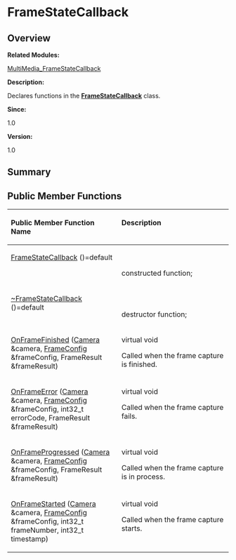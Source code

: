 # FrameStateCallback<a name="ZH-CN_TOPIC_0000001054094213"></a>

## **Overview**<a name="section1601651146113033"></a>

**Related Modules:**

[MultiMedia\_FrameStateCallback](MultiMedia_FrameStateCallback.md)

**Description:**

Declares functions in the  **[FrameStateCallback](FrameStateCallback.md)**  class. 

**Since:**

1.0

**Version:**

1.0

## **Summary**<a name="section1159498339113033"></a>

## Public Member Functions<a name="pub-methods"></a>

<table><thead align="left"><tr><th class="cellrowborder" valign="top" width="50%" id="mcps1.1.3.1.1"><p>Public Member Function Name</p>
</th>
<th class="cellrowborder" valign="top" width="50%" id="mcps1.1.3.1.2"><p>Description</p>
</th>
</tr>
</thead>
<tbody><tr><td class="cellrowborder" valign="top" width="50%" headers="mcps1.1.3.1.1 "><p><a href="MultiMedia_FrameStateCallback.md#gab2557f65a2744911b66361a895450d67">FrameStateCallback</a> ()=default</p>
</td>
<td class="cellrowborder" valign="top" width="50%" headers="mcps1.1.3.1.2 "><p> &nbsp;</p>
<p>constructed function; </p>
</td>
</tr>
<tr><td class="cellrowborder" valign="top" width="50%" headers="mcps1.1.3.1.1 "><p><a href="MultiMedia_FrameStateCallback.md#gad9ee33e328b523316313b79979b93abb">~FrameStateCallback</a> ()=default</p>
</td>
<td class="cellrowborder" valign="top" width="50%" headers="mcps1.1.3.1.2 "><p> &nbsp;</p>
<p>destructor function; </p>
</td>
</tr>
<tr><td class="cellrowborder" valign="top" width="50%" headers="mcps1.1.3.1.1 "><p><a href="MultiMedia_FrameStateCallback.md#gaad7c0bd2d27255a8b63d0f5fb75f3b1e">OnFrameFinished</a> (<a href="Camera.md">Camera</a> &amp;camera, <a href="FrameConfig.md">FrameConfig</a> &amp;frameConfig, FrameResult &amp;frameResult)</p>
</td>
<td class="cellrowborder" valign="top" width="50%" headers="mcps1.1.3.1.2 "><p>virtual void&nbsp;</p>
<p>Called when the frame capture is finished. </p>
</td>
</tr>
<tr><td class="cellrowborder" valign="top" width="50%" headers="mcps1.1.3.1.1 "><p><a href="MultiMedia_FrameStateCallback.md#ga8692c0a7433e0a98b6a6e364081c3b6a">OnFrameError</a> (<a href="Camera.md">Camera</a> &amp;camera, <a href="FrameConfig.md">FrameConfig</a> &amp;frameConfig, int32_t errorCode, FrameResult &amp;frameResult)</p>
</td>
<td class="cellrowborder" valign="top" width="50%" headers="mcps1.1.3.1.2 "><p>virtual void&nbsp;</p>
<p>Called when the frame capture fails. </p>
</td>
</tr>
<tr><td class="cellrowborder" valign="top" width="50%" headers="mcps1.1.3.1.1 "><p><a href="MultiMedia_FrameStateCallback.md#gafda08e2b91429d15b2a851b9ca819dc3">OnFrameProgressed</a> (<a href="Camera.md">Camera</a> &amp;camera, <a href="FrameConfig.md">FrameConfig</a> &amp;frameConfig, FrameResult &amp;frameResult)</p>
</td>
<td class="cellrowborder" valign="top" width="50%" headers="mcps1.1.3.1.2 "><p>virtual void&nbsp;</p>
<p>Called when the frame capture is in process. </p>
</td>
</tr>
<tr><td class="cellrowborder" valign="top" width="50%" headers="mcps1.1.3.1.1 "><p><a href="MultiMedia_FrameStateCallback.md#ga6d34abc510e5068798914ca656b06dcb">OnFrameStarted</a> (<a href="Camera.md">Camera</a> &amp;camera, <a href="FrameConfig.md">FrameConfig</a> &amp;frameConfig, int32_t frameNumber, int32_t timestamp)</p>
</td>
<td class="cellrowborder" valign="top" width="50%" headers="mcps1.1.3.1.2 "><p>virtual void&nbsp;</p>
<p>Called when the frame capture starts. </p>
</td>
</tr>
</tbody>
</table>

